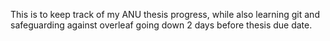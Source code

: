 This is to keep track of my ANU thesis progress, while also learning git and safeguarding against overleaf going down 2 days before thesis due date.

